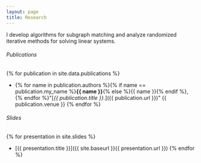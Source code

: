 ```yaml
---
layout: page
title: Research
---
```


I develop algorithms for subgraph matching and analyze randomized iterative methods for solving linear systems.

###### Publications

{% for publication in site.data.publications %}
* {% for name in publication.authors %}{% if name == publication.my_name %}**{{ name }}**{% else %}{{ name }}{% endif %}, {% endfor %}"[*{{ publication.title }}.*]({{ publication.url }})" {{ publication.venue }}
{% endfor %}

###### Slides

{% for presentation in site.slides %}
* [{{ presentation.title }}]({{ site.baseurl }}{{ presentation.url }})
{% endfor %}
